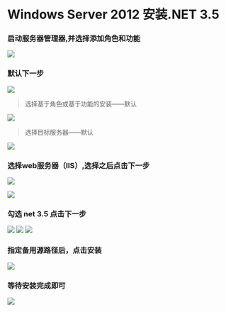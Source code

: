 # Windows Server 2012 安装.NET 3.5

### 启动服务器管理器,并选择添加角色和功能
![](images\windows12_01.png)
### 默认下一步
![](images\windows12_02.png)

> 选择基于角色或基于功能的安装——默认

![](images\windows12_03.png)

> 选择目标服务器——默认

![](images\windows12_04.png)

### 选择web服务器（IIS）,选择之后点击下一步
![](images\windows12_05.png)

![](images\windows12_06.png)

### 勾选 net 3.5 点击下一步
![](images\windows12_07.png)
![](images\windows12_08.png)
![](images\windows12_09.png)

### 指定备用源路径后，点击安装
![](images\windows12_10.png)
### 等待安装完成即可
![](images\windows12_11.png)
